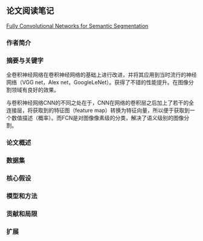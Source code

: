 ## 论文阅读笔记 
[Fully Convolutional Networks for Semantic Segmentation](https://arxiv.org/abs/1411.4038)

### 作者简介

### 摘要与关键字
全卷积神经网络在卷积神经网络的基础上进行改进，并将其应用到当时流行的神经网络（VGG net，Alex net，GoogleLeNet）。获得了不错的性能提升。在图像分割领域有良好的效果。
 
与卷积神经网络CNN的不同之处在于，CNN在网络的卷积层之后加上了若干的全连接层，将获取到的特征图（feature map）转换为特征向量，所以便于获取到一个数值描述（概率）。而FCN是对图像像素级的分类，解决了语义级别的图像分割。
### 论文概述

### 数据集

### 核心假设

### 模型和方法

### 贡献和局限

### 扩展

